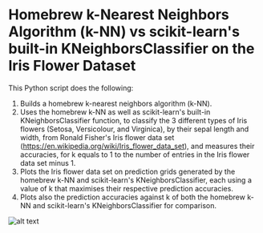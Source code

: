 # Homebrew k-Nearest Neighbors Algorithm (k-NN) vs scikit-learn's built-in KNeighborsClassifier on the Iris Flower Dataset
This Python script does the following:

1. Builds a homebrew k-nearest neighbors algorithm (k-NN).
2. Uses the homebrew k-NN as well as scikit-learn's built-in KNeighborsClassifier function, to classify the 3 different types of Iris flowers (Setosa, Versicolour, and Virginica), by their sepal length and width, from Ronald Fisher's Iris flower data set (https://en.wikipedia.org/wiki/Iris_flower_data_set), and measures their accuracies, for k equals to 1 to the number of entries in the Iris flower data set minus 1.
3. Plots the Iris flower data set on prediction grids generated by the homebrew k-NN and scikit-learn's KNeighborsClassifier, each using a value of k that maximises their respective prediction accuracies.
4. Plots also the prediction accuracies against k of both the homebrew k-NN and scikit-learn's KNeighborsClassifier for comparison.

![alt text](https://kurtcms.org/knn-sklearn-iris/knn-sklearn-iris-plot.png)
